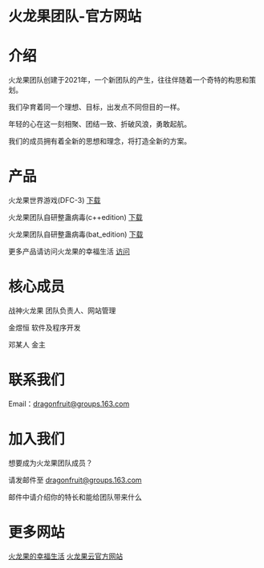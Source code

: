 # 火龙果团队-官方网站

# 介绍
火龙果团队创建于2021年，一个新团队的产生，往往伴随着一个奇特的构思和策划。

我们孕育着同一个理想、目标，出发点不同但目的一样。

年轻的心在这一刻相聚、团结一致、折破风浪，勇敢起航。

我们的成员拥有着全新的思想和理念，将打造全新的方案。
# 产品

火龙果世界游戏(DFC-3)
[下载](DFC-3.zip)

火龙果团队自研整蛊病毒(c++edition)
[下载](launchit.zip) 

火龙果团队自研整蛊病毒(bat_edition)
[下载](火龙果团队-自研病毒.zip)

更多产品请访问火龙果的幸福生活
[访问](https://dragonfruitcloud.xyz)

# 核心成员
战神火龙果 团队负责人、网站管理

金煜恒 软件及程序开发

邓某人 金主

# 联系我们 
Email：dragonfruit@groups.163.com

# 加入我们
想要成为火龙果团队成员？ 

请发邮件至 dragonfruit@groups.163.com

邮件中请介绍你的特长和能给团队带来什么

# 更多网站
[火龙果的幸福生活](https://dragonfruitcloud.xyz)
[火龙果云官方网站](https://pitayacloud.fun)
